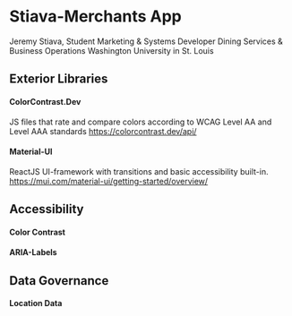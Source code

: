 # Stiava-Merchants App 
Jeremy Stiava, Student Marketing & Systems Developer
Dining Services & Business Operations
Washington University in St. Louis

## Exterior Libraries

#### ColorContrast.Dev
JS files that rate and compare colors according to WCAG Level AA and Level AAA standards
https://colorcontrast.dev/api/

#### Material-UI
ReactJS UI-framework with transitions and basic accessibility built-in.
https://mui.com/material-ui/getting-started/overview/


## Accessibility

#### Color Contrast

#### ARIA-Labels




## Data Governance

#### Location Data
